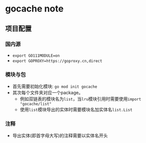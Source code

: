 # gocache note

## 项目配置

### 国内源

+ `export GO111MODULE=on`
+ `export GOPROXY=https://goproxy.cn,direct`

### 模块与包

+ 首先需要初始化模块: `go mod init gocache`
+ 其次每个文件夹对应一个package。
    + 例如双链表的模块名为`list`，当`lru`模块引用时需要使用`import "gocache/list"`
    + 使用`list`模块导出的实体时需要模块名加实体名`list.List`

### 注释

+ 导出实体(即首字母大写)的注释需要以实体名开头
